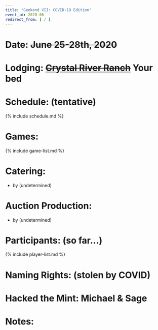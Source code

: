 ```yaml
---
title: "Geekend VII: COVID-19 Edition"
event_id: 2020-06
redirect_from: [ / ]
---
```

# Date: <strike>June 25-28th, 2020</strike>

# Lodging: <strike><a href="https://www.google.com/maps/place/Crystal+River+Ranch/@47.109677,-121.6058869,17.21z/data=!4m5!3m4!1s0x0:0x43f988ff980ee132!8m2!3d47.108979!4d-121.6051239?hl=en-US">Crystal River Ranch</a></strike>  Your bed

# Schedule: (tentative)

{% include schedule.md %}

# Games:
{% include game-list.md %}

# Catering:
- by (undetermined)

# Auction Production:
- by (undetermined)

# Participants: (so far...)
{% include player-list.md %}

# Naming Rights: (stolen by COVID)

# Hacked the Mint: Michael & Sage

# Notes:
